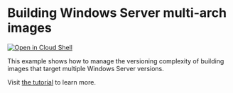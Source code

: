# Building Windows Server multi-arch images

[![Open in Cloud Shell](https://gstatic.com/cloudssh/images/open-btn.svg)](https://ssh.cloud.google.com/cloudshell/editor?cloudshell_git_repo=https://github.com/GoogleCloudPlatform/kubernetes-engine-samples&cloudshell_tutorial=windows-multi-arch/README.md)

This example shows how to manage the versioning complexity of building images that target multiple Windows Server versions.

Visit [the tutorial](https://cloud.google.com/kubernetes-engine/docs/tutorials/building-windows-multi-arch-images) to learn more.